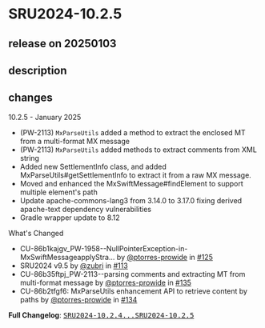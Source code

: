 # SRU2024-10.2.5

## release on 20250103
## description
## changes
10.2.5 - January 2025

* (PW-2113) <code>MxParseUtils</code> added a method to extract the enclosed MT from a multi-format MX message
* (PW-2113) <code>MxParseUtils</code> added methods to extract comments from XML string
* Added new SettlementInfo class, and added MxParseUtils#getSettlementInfo to extract it from a raw MX message.
* Moved and enhanced the MxSwiftMessage#findElement to support multiple element's path
* Update apache-commons-lang3 from 3.14.0 to 3.17.0 fixing derived apache-text dependency vulnerabilities
* Gradle wrapper update to 8.12

What's Changed

* CU-86b1kajgv_PW-1958--NullPointerException-in-MxSwiftMessageapplyStra… by <a class="user-mention notranslate" data-hovercard-type="user" data-hovercard-url="/users/ptorres-prowide/hovercard" data-octo-click="hovercard-link-click" data-octo-dimensions="link_type:self" href="https://github.com/ptorres-prowide">@ptorres-prowide</a> in <a class="issue-link js-issue-link" data-error-text="Failed to load title" data-id="2453559692" data-permission-text="Title is private" data-url="https://github.com/prowide/prowide-iso20022/issues/125" data-hovercard-type="pull_request" data-hovercard-url="/prowide/prowide-iso20022/pull/125/hovercard" href="https://github.com/prowide/prowide-iso20022/pull/125">#125</a>
* SRU2024 v9.5 by <a class="user-mention notranslate" data-hovercard-type="user" data-hovercard-url="/users/zubri/hovercard" data-octo-click="hovercard-link-click" data-octo-dimensions="link_type:self" href="https://github.com/zubri">@zubri</a> in <a class="issue-link js-issue-link" data-error-text="Failed to load title" data-id="2266712002" data-permission-text="Title is private" data-url="https://github.com/prowide/prowide-iso20022/issues/113" data-hovercard-type="pull_request" data-hovercard-url="/prowide/prowide-iso20022/pull/113/hovercard" href="https://github.com/prowide/prowide-iso20022/pull/113">#113</a>
* CU-86b35ftpj_PW-2113--parsing comments and extracting MT from multi-format message by <a class="user-mention notranslate" data-hovercard-type="user" data-hovercard-url="/users/ptorres-prowide/hovercard" data-octo-click="hovercard-link-click" data-octo-dimensions="link_type:self" href="https://github.com/ptorres-prowide">@ptorres-prowide</a> in <a class="issue-link js-issue-link" data-error-text="Failed to load title" data-id="2738768199" data-permission-text="Title is private" data-url="https://github.com/prowide/prowide-iso20022/issues/135" data-hovercard-type="pull_request" data-hovercard-url="/prowide/prowide-iso20022/pull/135/hovercard" href="https://github.com/prowide/prowide-iso20022/pull/135">#135</a>
* CU-86b2tfgf6: MxParseUtils enhancement API to retrieve content by paths by <a class="user-mention notranslate" data-hovercard-type="user" data-hovercard-url="/users/ptorres-prowide/hovercard" data-octo-click="hovercard-link-click" data-octo-dimensions="link_type:self" href="https://github.com/ptorres-prowide">@ptorres-prowide</a> in <a class="issue-link js-issue-link" data-error-text="Failed to load title" data-id="2713484867" data-permission-text="Title is private" data-url="https://github.com/prowide/prowide-iso20022/issues/134" data-hovercard-type="pull_request" data-hovercard-url="/prowide/prowide-iso20022/pull/134/hovercard" href="https://github.com/prowide/prowide-iso20022/pull/134">#134</a>

<strong>Full Changelog</strong>: <a class="commit-link" href="https://github.com/prowide/prowide-iso20022/compare/SRU2024-10.2.4...SRU2024-10.2.5"><tt>SRU2024-10.2.4...SRU2024-10.2.5</tt></a>


